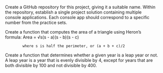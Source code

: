 Create a GitHub repository for this project, giving it a suitable name. Within the repository, establish a single project solution containing multiple console applications. Each console app should correspond to a specific number from the practice sets.

Create a function that computes the area of a triangle using Heron’s formula:
            Area = √s(s - a)(s - b)(s - c)

            where s is half the perimeter, or (a + b + c)/2

Create a function that determines whether a given year is a leap year or not. A leap year is a year that is evenly divisible by 4, except for years that are both divisible by 100 and not divisible by 400.